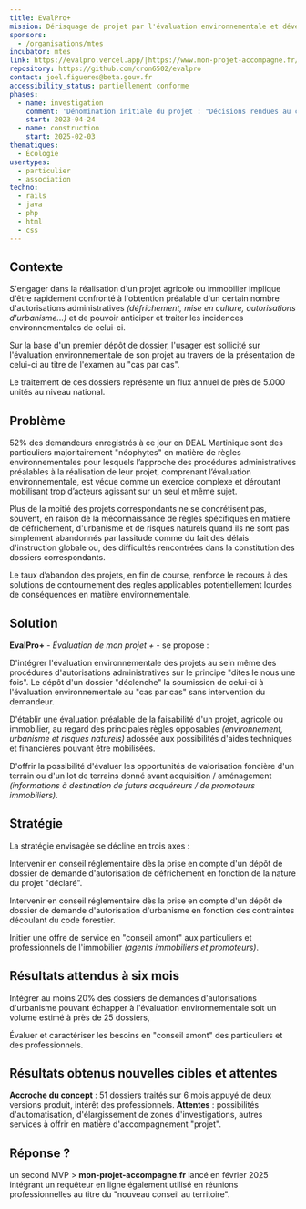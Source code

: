 ```yaml
---
title: EvalPro+
mission: Dérisquage de projet par l'évaluation environnementale et développement d'une approche environnementale systématique des projets.
sponsors:
  - /organisations/mtes
incubator: mtes
link: https://evalpro.vercel.app/|https://www.mon-projet-accompagne.fr/
repository: https://github.com/cron6502/evalpro
contact: joel.figueres@beta.gouv.fr
accessibility_status: partiellement conforme
phases:
  - name: investigation
    comment: 'Dénomination initiale du projet : "Décisions rendues au cas par cas" - Fin de la phase d''investigation programmée en septembre 2023'
    start: 2023-04-24
  - name: construction
    start: 2025-02-03
thematiques:
  - Écologie
usertypes:
  - particulier
  - association
techno:
  - rails
  - java
  - php
  - html
  - css
---
```

## Contexte

S'engager dans la réalisation d'un projet agricole ou immobilier implique d'être rapidement confronté à l'obtention préalable d'un certain nombre d'autorisations administratives *(défrichement, mise en culture, autorisations d'urbanisme...)* et de pouvoir anticiper et traiter les incidences environnementales de celui-ci.

Sur la base d'un premier dépôt de dossier, l'usager est sollicité sur l'évaluation environnementale de son projet au travers de la présentation de celui-ci au titre de l'examen au "cas par cas".

Le traitement de ces dossiers représente un flux annuel de près de 5.000 unités au niveau national.

## Problème

52% des demandeurs enregistrés à ce jour en DEAL Martinique sont des particuliers majoritairement "néophytes" en matière de règles environnementales pour lesquels l’approche des procédures administratives préalables à la réalisation de leur projet, comprenant l’évaluation environnementale, est vécue comme un exercice complexe et déroutant mobilisant trop d’acteurs agissant sur un seul et même sujet.

Plus de la moitié des projets correspondants ne se concrétisent pas, souvent, en raison de la méconnaissance de règles spécifiques en matière de défrichement, d'urbanisme et de risques naturels quand ils ne sont pas simplement abandonnés par lassitude comme du fait des délais d'instruction globale ou, des difficultés rencontrées dans la constitution des dossiers correspondants.

Le taux d’abandon des projets, en fin de course, renforce le recours à des solutions de contournement des règles applicables potentiellement lourdes de conséquences en matière environnementale.

## Solution

**EvalPro+** - *Évaluation de mon projet +* - se propose :

D'intégrer l'évaluation environnementale des projets au sein même des procédures d'autorisations administratives sur le principe "dites le nous une fois". Le dépôt d'un dossier "déclenche" la soumission de celui-ci à l'évaluation environnementale au "cas par cas" sans intervention du demandeur.

D'établir une évaluation préalable de la faisabilité d'un projet, agricole  ou immobilier, au regard des principales règles opposables *(environnement, urbanisme et risques naturels)* adossée aux possibilités d'aides techniques et financières pouvant être mobilisées.

D'offrir la possibilité d'évaluer les opportunités de valorisation foncière d'un terrain ou d'un lot de terrains donné avant acquisition / aménagement *(informations à destination de futurs acquéreurs / de promoteurs immobiliers)*.

## Stratégie

La stratégie envisagée se décline en trois axes :

Intervenir en conseil réglementaire dès la prise en compte d'un dépôt de dossier de demande d'autorisation de défrichement en fonction de la nature du projet "déclaré".

Intervenir en conseil réglementaire dès la prise en compte d'un dépôt de dossier de demande d'autorisation d'urbanisme en fonction des contraintes découlant du code forestier.

Initier une offre de service en "conseil amont" aux particuliers et professionnels de l'immobilier *(agents immobiliers et promoteurs)*.

## Résultats attendus à six mois

Intégrer au moins 20% des dossiers de demandes d'autorisations d'urbanisme pouvant échapper à l'évaluation environnementale soit un volume estimé à près de 25 dossiers,

Évaluer et caractériser les besoins en "conseil amont" des particuliers et des professionnels.

## Résultats obtenus nouvelles cibles et attentes

**Accroche du concept** : 51 dossiers traités sur 6 mois appuyé de deux versions produit, intérêt des professionnels.
**Attentes** : possibilités d'automatisation, d'élargissement de zones d'investigations, autres services à offrir en matière d'accompagnement "projet".

## Réponse ?

 un second MVP > **mon-projet-accompagne.fr** lancé en février 2025 intégrant un requêteur en ligne également utilisé en réunions professionnelles au titre du "nouveau conseil au territoire".